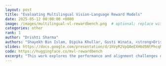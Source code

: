 ```yaml
---
layout: post
title: "Evaluating Multilingual Vision-Language Reward Models"
date: 2025-05-12 00:00:00 +0000
image: /images/multilingual-vl-rewardbench.png  # optional; replace with actual image path
categories: other
rank: 1
author: "Drishti Sharma"
authors: "Shayekh Bin Islam, Dipika Khullar, Gusti Winata, <strong>Drishti Sharma</strong>, Rishabh Maheshwary, Guneet"
slides: https://docs.google.com/presentation/d/1hVyR2VpQAeEXH6d5NtPhcqhPSYd9j2tCs7rsvXCSzFA/edit?slide=id.g35bc74692fd_0_0#slide=id.g35bc74692fd_0_0
code: https://huggingface.co/mvl-rewardbench
excerpt: "This work explores the performance and alignment challenges of multilingual vision-language reward models. We introduce Multimodal-RewardBench—a human-annotated, translated benchmark spanning 23 languages—and evaluate both generative and discriminative models in diverse multilingual settings. Our findings reveal inconsistent reward model behavior, greater safety risks in low-resource languages, and performance degradation in visual-linguistic alignment. Discriminative and reasoning-based VLMs show promising potential, particularly in multilingual contexts where standard generative models underperform."
---
```

